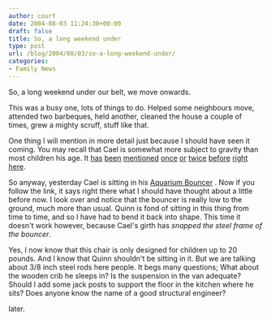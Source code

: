 ```yaml
---
author: court
date: 2004-08-03 11:24:30+00:00
draft: false
title: So, a long weekend under
type: post
url: /blog/2004/08/03/so-a-long-weekend-under/
categories:
- Family News
---
```


So, a long weekend under our belt, we move onwards.

This was a busy one, lots of things to do. Helped some neighbours move, attended two barbeques, held another, cleaned the house a couple of times, grew a mighty scruff, stuff like that.

One thing I will mention in more detail just because I should have seen it coming. You may recall that Cael is somewhat more subject to gravity than most children his age. It [has](http://www.vallentyne.com/blog/2004/02/kids-have-been-getting-lot-of-airtime.htm) [been](http://www.vallentyne.com/blog/2004/03/well-time-sure-flies-when-you-are.htm) [mentioned](http://www.vallentyne.com/blog/2004/04/hey-everyone-lot-has-happened-since-my.htm) [once](http://www.vallentyne.com/blog/2004/05/oh-hi-i-didnt-see-you-there.htm) [or](http://www.vallentyne.com/blog/2004/05/so-tonight-is-big-bash-at-robbi-cindys.htm) [twice](http://www.vallentyne.com/blog/2004/05/so-whats-with-new-interface-on-blog.htm) [before](http://www.vallentyne.com/blog/2004/05/if-you-think-about-it-cael_108446403834317861.htm) [right](http://www.vallentyne.com/blog/2004/06/boy-time-sure-flies-when-you-are.htm) [here](http://www.vallentyne.com/blog/2004/06/ok-so-who-leaked-caels-story-to-press.htm).

So anyway, yesterday Cael is sitting in his [Aquarium Bouncer](http://www.toysrus.ca/webapp/wcs/stores/servlet/ProductDisplay?storeId=10051&catalogId=10052&amp;langId=-1&productId=11917) . Now if you follow the link, it says right there what I should have thought about a little before now. I look over and notice that the bouncer is really low to the ground, much more than usual.  Quinn is fond of sitting in this thing from time to time, and so I have had to bend it back into shape.  This time it doesn't work however, because Cael's girth has _snapped the steel frame of the bouncer_.

Yes, I now know that this chair is only designed for children up to 20 pounds.  And I know that Quinn shouldn't be sitting in it.  But we are talking about 3/8 inch steel rods here people.  It begs many questions; What about the wooden crib he sleeps in?  Is the suspension in the van adequate?  Should I add some jack posts to support the floor in the kitchen where he sits?  Does anyone know the name of a good structural engineer?

later.
